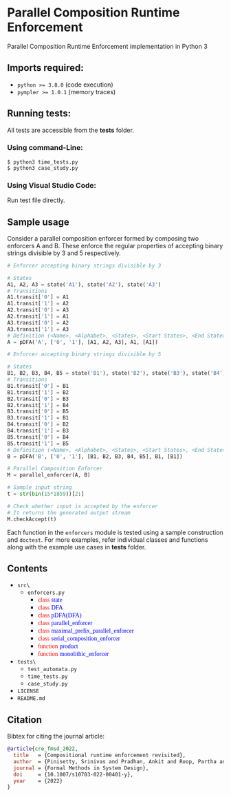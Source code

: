 # Parallel Composition Runtime Enforcement
Parallel Composition Runtime Enforcement implementation in Python 3

## Imports required:
- `python >= 3.8.0` (code execution)
- `pympler >= 1.0.1` (memory traces)

## Running tests:
All tests are accessible from the **tests** folder.

### Using command-Line:
```shell
$ python3 time_tests.py
$ python3 case_study.py
```

### Using Visual Studio Code:
Run test file directly.


## Sample usage
Consider a parallel composition enforcer formed by composing two enforcers A and B. These enforce the regular properties of accepting binary strings divisible by 3 and 5 respectively.
```python
# Enforcer accepting binary strings divisible by 3

# States
A1, A2, A3 = state('A1'), state('A2'), state('A3')
# Transitions
A1.transit['0'] = A1
A1.transit['1'] = A2
A2.transit['0'] = A3
A2.transit['1'] = A1
A3.transit['0'] = A2
A3.transit['1'] = A3
# Definition (<Name>, <Alphabet>, <States>, <Start States>, <End State>)
A = pDFA('A', ['0', '1'], [A1, A2, A3], A1, [A1])

# Enforcer accepting binary strings divisible by 5

# States
B1, B2, B3, B4, B5 = state('B1'), state('B2'), state('B3'), state('B4'), state('B5')
# Transitions
B1.transit['0'] = B1
B1.transit['1'] = B2
B2.transit['0'] = B3
B2.transit['1'] = B4
B3.transit['0'] = B5
B3.transit['1'] = B1
B4.transit['0'] = B2
B4.transit['1'] = B3
B5.transit['0'] = B4
B5.transit['1'] = B5
# Definition (<Name>, <Alphabet>, <States>, <Start States>, <End State>)
B = pDFA('B', ['0', '1'], [B1, B2, B3, B4, B5], B1, [B1])

# Parallel Composition Enforcer
M = parallel_enforcer(A, B)

# Sample input string
t = str(bin(15*1859))[2:]

# Check whether input is accepted by the enforcer
# It returns the generated output stream
M.checkAccept(t)
```

Each function in the `enforcers` module is tested using a sample construction and `doctest`.
For more examples, refer individual classes and functions along with the example use cases in **tests** folder.

## Contents
- `src\`
    - `enforcers.py`
        - <span style="color:red; font-family:consolas">class</span> <span style="color:blue; font-family:consolas">state</span>
        - <span style="color:red; font-family:consolas">class</span> <span style="color:blue; font-family:consolas">DFA</span>
        - <span style="color:red; font-family:consolas">class</span> <span style="color:blue; font-family:consolas">pDFA(DFA)</span>
        - <span style="color:red; font-family:consolas">class</span> <span style="color:blue; font-family:consolas">parallel_enforcer</span>
        - <span style="color:red; font-family:consolas">class</span> <span style="color:blue; font-family:consolas">maximal_prefix_parallel_enforcer</span>
        - <span style="color:red; font-family:consolas">class</span> <span style="color:blue; font-family:consolas">serial_composition_enforcer</span>
        - <span style="color:red; font-family:consolas">function</span> <span style="color:blue; font-family:consolas">product</span>
        - <span style="color:red; font-family:consolas">function</span> <span style="color:blue; font-family:consolas">monolithic_enforcer</span>
- `tests\`
    - `test_automata.py`
    - `time_tests.py`
    - `case_study.py`
- `LICENSE`
- `README.md`

## Citation
Bibtex for citing the journal article:

```bibtex
@article{cre_fmsd_2022,
  title   = {Compositional runtime enforcement revisited},
  author  = {Pinisetty, Srinivas and Pradhan, Ankit and Roop, Partha and Tripakis, Stavros},
  journal = {Formal Methods in System Design},
  doi     = {10.1007/s10703-022-00401-y},
  year    = {2022}
}
```